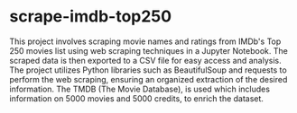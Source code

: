 # scrape-imdb-top250
This project involves scraping movie names and ratings from IMDb's Top 250 movies list using web scraping techniques in a Jupyter Notebook. The scraped data is then exported to a CSV file for easy access and analysis. The project utilizes Python libraries such as BeautifulSoup and requests to perform the web scraping, ensuring an organized extraction of the desired information. The TMDB (The Movie Database), is used which includes information on 5000 movies and 5000 credits, to enrich the dataset.
